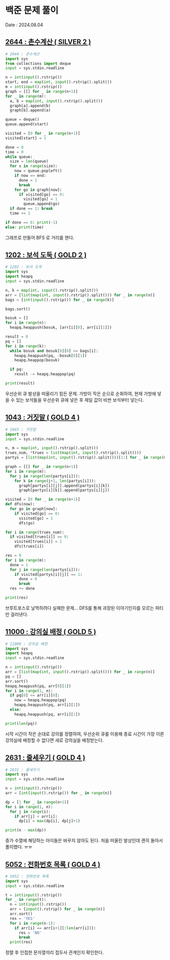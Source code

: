 # 백준 문제 풀이
Date : 2024.08.04

## [2644 : 촌수계산 ( SILVER 2 )](https://www.acmicpc.net/problem/2644)
```py
# 2644 : 촌수계산
import sys
from collections import deque
input = sys.stdin.readline

n = int(input().rstrip())
start, end = map(int, input().rstrip().split())
m = int(input().rstrip())
graph = [[] for _ in range(n+1)]
for _ in range(m):
  a, b = map(int, input().rstrip().split())
  graph[a].append(b)
  graph[b].append(a)

queue = deque()
queue.append(start)

visited = [0 for _ in range(n+1)]
visited[start] = 1

done = 0
time = 0
while queue:
  size = len(queue)
  for s in range(size):
    now = queue.popleft()
    if now == end:
      done = 1
      break
    for go in graph[now]:
      if visited[go] == 0:
        visited[go] = 1
        queue.append(go)
  if done == 1: break
  time += 1

if done == 0: print(-1)
else: print(time)
```

그래프로 만들어 BFS 로 거리를 잰다.

## [1202 : 보석 도둑 ( GOLD 2 )](https://www.acmicpc.net/problem/1202)
```py
# 1202 : 보석 도둑
import sys
import heapq
input = sys.stdin.readline

n, k = map(int, input().rstrip().split())
arr = [list(map(int, input().rstrip().split())) for _ in range(n)]
bags = [int(input().rstrip()) for _ in range(k)]

bags.sort()

bosuk = []
for i in range(n):
  heapq.heappush(bosuk, [arr[i][0], arr[i][1]])

result = 0
pq = []
for i in range(k):
  while bosuk and bosuk[0][0] <= bags[i]:
    heapq.heappush(pq, -bosuk[0][1])
    heapq.heappop(bosuk)

  if pq:
    result -= heapq.heappop(pq)

print(result)
```

우선순위 큐 발상을 떠올리기 힘든 문제. 가방이 작은 순으로 순회하여, 현재 가방에 넣을 수 있는 보석들을 우선순위 큐에 넣은 후 제일 값이 비싼 보석부터 넣는다.

## [1043 : 거짓말 ( GOLD 4 )](https://www.acmicpc.net/problem/1043)
```py
# 1043 : 거짓말
import sys
input = sys.stdin.readline

n, m = map(int, input().rstrip().split())
trues_num, *trues = list(map(int, input().rstrip().split()))
partys = [list(map(int, input().rstrip().split()))[1:] for _ in range(m)]

graph = [[] for _ in range(n+1)]
for i in range(m):
  for j in range(len(partys[i])):
    for k in range(j+1, len(partys[i])):
      graph[partys[i][j]].append(partys[i][k])
      graph[partys[i][k]].append(partys[i][j])

visited = [0 for _ in range(n+1)]
def dfs(now):
  for go in graph[now]:
    if visited[go] == 0:
      visited[go] = 1
      dfs(go)

for i in range(trues_num):
  if visited[trues[i]] == 0: 
    visited[trues[i]] = 1
    dfs(trues[i])

res = 0
for i in range(m):
  done = 1
  for j in range(len(partys[i])):
    if visited[partys[i][j]] == 1:
      done = 0
      break
  res += done

print(res)
```

브루트포스로 날먹하려다 실패한 문제... DFS를 통해 과장된 이야기인지를 모르는 파티만 걸러낸다.

## [11000 : 강의실 배정 ( GOLD 5 )](https://www.acmicpc.net/problem/11000)
```py
# 11000 : 강의실 배정 
import sys
import heapq
input = sys.stdin.readline

n = int(input().rstrip())
arr = [list(map(int, input().rstrip().split())) for _ in range(n)]
pq = []
arr.sort()
heapq.heappush(pq, arr[0][1])
for i in range(1, n):
  if pq[0] <= arr[i][0]:
    now = heapq.heappop(pq)
    heapq.heappush(pq, arr[i][1])
  else:
    heapq.heappush(pq, arr[i][1])

print(len(pq))
```

시작 시간이 작은 순대로 강의를 정렬하여, 우선순위 큐를 이용해 종료 시간이 가장 이른 강의실에 배정할 수 없다면 새로 강의실을 배정받는다.

## [2631 : 줄세우기 ( GOLD 4 )](https://www.acmicpc.net/problem/2631)
```py
# 2631 : 줄세우기
import sys
input = sys.stdin.readline

n = int(input().rstrip())
arr = [int(input().rstrip()) for _ in range(n)]

dp = [1 for _ in range(n+1)]
for i in range(1, n):
  for j in range(i):
    if arr[j] < arr[i]:
      dp[i] = max(dp[i], dp[j]+1)

print(n - max(dp))
```

증가 수열에 해당하는 아이들은 바꾸지 않아도 된다. 처음 떠올린 발상인데 괜히 돌아서 풀이했다. ㅠㅠ

## [5052 : 전화번호 목록 ( GOLD 4 )](https://www.acmicpc.net/problem/5052)
```py
# 5052 : 전화번호 목록
import sys
input = sys.stdin.readline

t = int(input().rstrip())
for _ in range(t):
  n = int(input().rstrip())
  arr = [input().rstrip() for _ in range(n)]
  arr.sort()
  res = 'YES'
  for i in range(n-1):
    if arr[i] == arr[i+1][:len(arr[i])]:
      res = 'NO'
      break
  print(res)
```

정렬 후 인접한 문자열끼리 접두사 관계인지 확인한다.
